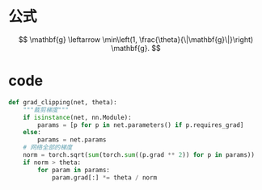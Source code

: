# 公式

$$
\mathbf{g} \leftarrow \min\left(1, \frac{\theta}{\|\mathbf{g}\|}\right) \mathbf{g}.
$$



# code

```python
def grad_clipping(net, theta):
    """裁剪梯度"""
    if isinstance(net, nn.Module):
        params = [p for p in net.parameters() if p.requires_grad]
    else:
        params = net.params
    # 网络全部的梯度
    norm = torch.sqrt(sum(torch.sum((p.grad ** 2)) for p in params))
    if norm > theta:
        for param in params:
            param.grad[:] *= theta / norm
```

